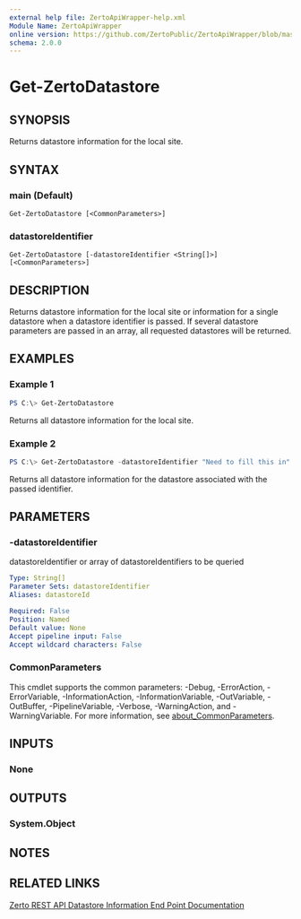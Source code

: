 ```yaml
---
external help file: ZertoApiWrapper-help.xml
Module Name: ZertoApiWrapper
online version: https://github.com/ZertoPublic/ZertoApiWrapper/blob/master/docs/Get-ZertoDatastore.md
schema: 2.0.0
---
```


# Get-ZertoDatastore

## SYNOPSIS
Returns datastore information for the local site.

## SYNTAX

### main (Default)
```
Get-ZertoDatastore [<CommonParameters>]
```

### datastoreIdentifier
```
Get-ZertoDatastore [-datastoreIdentifier <String[]>] [<CommonParameters>]
```

## DESCRIPTION
Returns datastore information for the local site or information for a single datastore when a datastore identifier is passed. If several datastore parameters are passed in an array, all requested datastores will be returned.

## EXAMPLES

### Example 1
```powershell
PS C:\> Get-ZertoDatastore
```

Returns all datastore information for the local site.

### Example 2
```powershell
PS C:\> Get-ZertoDatastore -datastoreIdentifier "Need to fill this in"
```

Returns all datastore information for the datastore associated with the passed identifier.

## PARAMETERS

### -datastoreIdentifier
datastoreIdentifier or array of datastoreIdentifiers to be queried

```yaml
Type: String[]
Parameter Sets: datastoreIdentifier
Aliases: datastoreId

Required: False
Position: Named
Default value: None
Accept pipeline input: False
Accept wildcard characters: False
```

### CommonParameters
This cmdlet supports the common parameters: -Debug, -ErrorAction, -ErrorVariable, -InformationAction, -InformationVariable, -OutVariable, -OutBuffer, -PipelineVariable, -Verbose, -WarningAction, and -WarningVariable. For more information, see [about_CommonParameters](http://go.microsoft.com/fwlink/?LinkID=113216).

## INPUTS

### None
## OUTPUTS

### System.Object
## NOTES

## RELATED LINKS

[Zerto REST API Datastore Information End Point Documentation](http://s3.amazonaws.com/zertodownload_docs/Latest/Zerto%20Virtual%20Replication%20Zerto%20Virtual%20Manager%20%28ZVM%29%20-%20vSphere%20Online%20Help/RestfulAPIs/StatusAPIs.5.016.html#)
